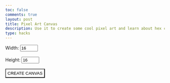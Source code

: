 ```yaml
---
toc: false
comments: true
layout: post
title: Pixel Art Canvas
description: Use it to create some cool pixel art and learn about hex codes!
type: hacks
---
```


<style>
    button {
        padding: 5px;
        background: white;
        color: black;
    }
    .pixel {
        background: #FFFFFF;
        border: none;
        padding: 0;
        margin: 0;
    }
    .canvas {
        display: block;
    }
</style>

<div id="size_inputs" margin="25px">
    Width: <input id="width_input" type=number min="1" max="64" placeholder="16" value="16"><br><br>
    Height: <input id="height_input" type=number min="1" max="64" placeholder="16" value="16"><br><br>
    <button id="submit_size" onclick="createCanvas()">CREATE CANVAS</button>
    <div id="input_error_box"></div>
</div>

<div id="canvas_controls" style="display:none;">
    <input id="color_input" type="color" value="#000000">
    <button id="undo_button" onclick="undoMove()">UNDO</button>
    <button id="reset_button" onclick="createCanvas()">RESET</button>
</div>

<table id="canvas" class="canvas" margin="0">
    <!--CONTENT FROM CODE HERE-->
</table>

<script>
    const sizeInputs = document.getElementById("size_inputs");
    const widthInput = document.getElementById("width_input");
    const heightInput = document.getElementById("height_input");
    const submitSize = document.getElementById("submit_size");
    const inputErrorBox = document.getElementById("input_error_box");
    const canvas = document.getElementById("canvas");
    const canvasControls = document.getElementById("canvas_controls");
    const colorInput = document.getElementById("color_input");
    const resetButton = document.getElementById("reset_button");
    const undoButton = document.getElementById("undo_button");
    var newPixel = ""; //to be replaced with html
    var pixId = 0; //to be edited throughout process; must be global for eventHandler
    var isMousePressed = false;
    var currentColor = "#000000";
    var colorHistory = []; //to be filled in with color records
    //color history formatting: [pixelID, previous color]

    function createCanvas() {
        var canvasWidth = Number(widthInput.value);
        var canvasHeight = Number(heightInput.value);
        if (1 > canvasWidth || canvasWidth > 64 || 1 > canvasHeight || canvasHeight > 64) {
            inputErrorBox.innerHTML = "The width and height of the canvas must be between 1 and 64!";
            return;
        }
        // inputErrorBox.innerHTML = "Congratulations! Normally, this would create a canvas with a width of " + String(canvasWidth) + " and a height of " + String(canvasHeight) + ".";
        sizeInputs.style["display"] = "none";
        canvasControls.style["display"] = "flex";
        buildCanvas(canvasWidth, canvasHeight);
    }

    function buildCanvas(width, height) {
        // reset canvas
        canvas.innerHTML = "";
        newPixel = "";
        pixId = 0;
        colorHistory = [];
        // determine pixel dimensions
        if (width > height) {
            var pixelDimensions = Math.floor(640 / width);
        } else {
            var pixelDimensions = Math.floor(640 / height);
        }
        // build the canvas
        for (let i = 0; i < height; i++) {
            var newRow = document.createElement("tr");
            for (let j = 0; j < width; j++) {
                newPixel = document.createElement("td");
                newPixel.setAttribute("class", "pixel");
                newPixel.setAttribute("id", "pixel" + String(pixId));
                newPixel.setAttribute("style", "width:" + String(pixelDimensions) + "px;height:" + String(pixelDimensions) + "px;");
                newPixel.setAttribute("onclick", "changeColor('pixel" + String(pixId) + "')");
                newPixel.addEventListener("mousedown", () => {isMousePressed = true;});
                newPixel.addEventListener("mouseup", () => {isMousePressed = false});
                newPixel.addEventListener("mouseleave", holdHandler);
                newPixel.addEventListener("mouseenter", holdHandler);
                newRow.appendChild(newPixel);
                pixId++;
                newPixel = "";
            }
            canvas.appendChild(newRow);
        }
    }

    function holdHandler(event) {
        if (isMousePressed) {
            changeColor(event.target.id);
        }
    }

    function changeColor(pixelID) {
        currentColor = colorInput.value;
        var changePixel = document.getElementById(pixelID);
        if (currentColor != changePixel.style["background"]) {
            colorHistory.push([pixelID, changePixel.style["background"]]);
            changePixel.style["background"] = currentColor;
        }
    }

    function undoMove() {
        if (colorHistory.length) {
            var previousMove = colorHistory.pop();
            var targetPixel = document.getElementById(previousMove[0]);
            targetPixel.style["background"] = previousMove[1];
        }
    }
</script>